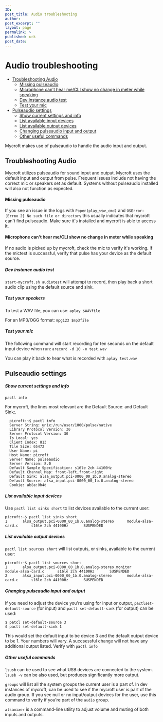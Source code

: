 ```yaml
---
ID: 
post_title: Audio troubleshooting
author: 
post_excerpt: ""
layout: page
permalink: >
published: unk
post_date: 
---
```

# Audio troubleshooting

  * [Troubleshooting Audio](#troubleshooting-audio)
    + [Missing pulseaudio](#missing-pulseaudio)
    + [Microphone can't hear me/CLI show no change in meter while speaking](#mic-cant-hear-me)
    + [Dev instance audio test](#dev-instance-audio-test)
    + [Test your mic](#test-your-mic)
  * [Pulseaudio settings](#pulseaudio-settings)
    + [Show current settings and info](#show-current-settings-and-info)
    + [List available input devices](#list-available-input-devices)
    + [List available output devices](#list-available-output-devices)
    + [Changing pulseaudio input and output](#changing-pulseaudio-input-and-output)
    + [Other useful commands](#other-useful-commands)
   

Mycroft makes use of pulseaudio to handle the audio input and output. 

## Troubleshooting Audio

Mycroft utilizes pulseaudio for sound input and output.  Mycroft uses the default input and output from pulse. Frequent issues include not having the correct mic or speakers set as default. Systems without pulseaudio installed will also not function as expected.

#### Missing pulseaudio

If you see an issue in the logs with `Popen(play_wav_cmd)` and `OSError: [Errno 2] No such file or directory` this usually indicates that mycroft can't find pulseaudio. Make sure it's installed and mycroft is able to access it.

#### Microphone can't hear me/CLI show no change in meter while speaking

If no audio is picked up by mycroft, check the mic to verify it's working.  If the mictest is successful, verify that pulse has your device as the default source.

##### Dev instance audio test

`start-mycroft.sh audiotest` will attempt to record, then play back a short audio clip using the default source and sink. 

##### Test your speakers

To test a WAV file, you can use: 
`aplay $WAVfile`

For an MP3/OGG format:
`mpg123 $mp3file`

##### Test your mic

The following command will start recording for ten seconds on the default input device when run:
`arecord -d 10 -o test.wav`

You can play it back to hear what is recorded with
`aplay test.wav`

## Pulseaudio settings
##### Show current settings and info

`pactl info`

For mycroft, the lines most relevant are the Default Source: and Default Sink:.

```
  picroft:~$ pactl info
  Server String: unix:/run/user/1000/pulse/native
  Library Protocol Version: 30
  Server Protocol Version: 30
  Is Local: yes
  Client Index: 813
  Tile Size: 65472
  User Name: pi
  Host Name: picroft
  Server Name: pulseaudio
  Server Version: 8.0
  Default Sample Specification: s16le 2ch 44100Hz
  Default Channel Map: front-left,front-right
  Default Sink: alsa_output.pci-0000_00_1b.0.analog-stereo
  Default Source: alsa_input.pci-0000_00_1b.0.analog-stereo
  Cookie: ab8a:0b4d
```

##### List available input devices

Use `pactl list sinks short` to list devices available to the current user:

```
picroft:~$ pactl list sinks short
1       alsa_output.pci-0000_00_1b.0.analog-stereo      module-alsa-card.c      s16le 2ch 44100Hz       SUSPENDED
```

##### List available output devices

`pactl list sources short` will list outputs, or sinks, available to the current user:

```
picroft:~$ pactl list sources short
1       alsa_output.pci-0000_00_1b.0.analog-stereo.monitor      module-alsa-card.c      s16le 2ch 44100Hz       SUSPENDED
2       alsa_input.pci-0000_00_1b.0.analog-stereo       module-alsa-card.c      s16le 2ch 44100Hz       SUSPENDED
```

##### Changing pulseaudio input and output 

If you need to adjust the device you're using for input or output, `pactlset-default-source` (for input) and `pactl set-default-sink` (for output) can be used:
```
$ patcl set-default-source 3
$ pactl set-default-sink 1
```

This would set the default input to be device 3 and the default output device to be 1.  Your numbers will vary.  A succsessful change will not have any additional output listed.  Verify with `pactl info`

##### Other useful commands

`lsusb` can be used to see what USB devices are connected to the system.  `lsusb -v` can be also used, but produces significantly more output.

`groups` will list all the system groups the current user is a part of.  In dev instances of mycroft, can be used to see if the mycroft user is part of the audio group.  If you see null or no input/output devices for the user, use this command to verify if you're part of the `audio` group.

`alsamixer` is a command-line utility to adjust volume and muting of both inputs and outputs. 

